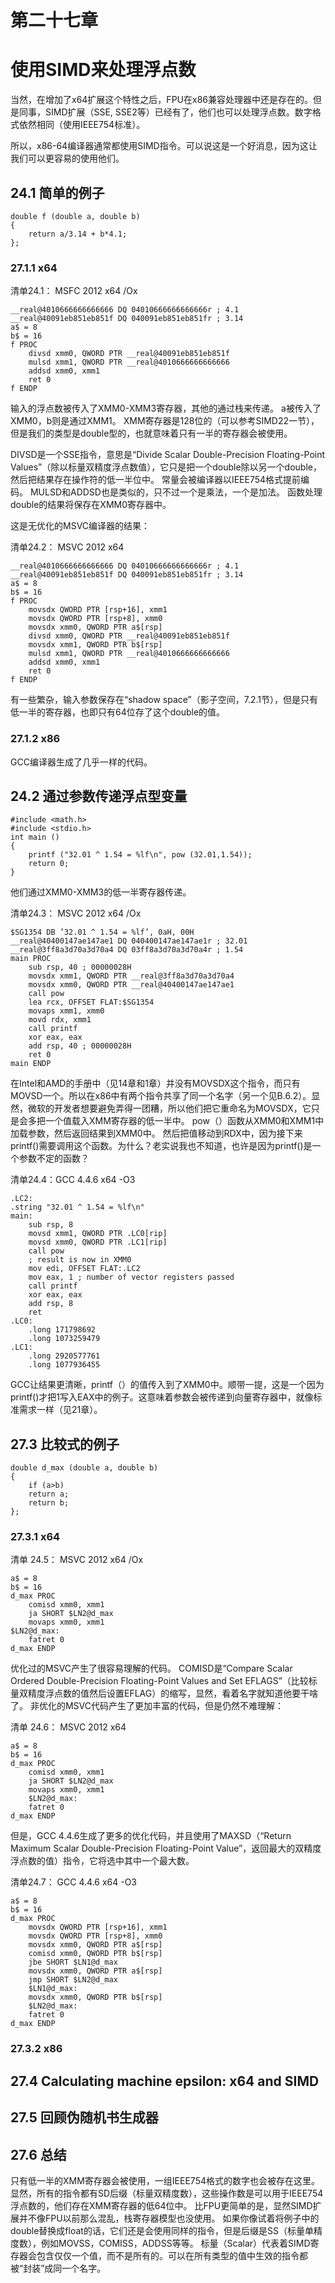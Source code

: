 # 第二十七章
# 使用SIMD来处理浮点数

当然，在增加了x64扩展这个特性之后，FPU在x86兼容处理器中还是存在的。但是同事，SIMD扩展（SSE, SSE2等）已经有了，他们也可以处理浮点数。数字格式依然相同（使用IEEE754标准）。

所以，x86-64编译器通常都使用SIMD指令。可以说这是一个好消息，因为这让我们可以更容易的使用他们。 
## 24.1 简单的例子

```
double f (double a, double b)
{
    return a/3.14 + b*4.1;
};
```

### 27.1.1 x64

清单24.1： MSFC 2012 x64 /Ox

```
__real@4010666666666666 DQ 04010666666666666r ; 4.1
__real@40091eb851eb851f DQ 040091eb851eb851fr ; 3.14
a$ = 8
b$ = 16
f PROC
    divsd xmm0, QWORD PTR __real@40091eb851eb851f
    mulsd xmm1, QWORD PTR __real@4010666666666666
    addsd xmm0, xmm1
    ret 0
f ENDP
```

输入的浮点数被传入了XMM0-XMM3寄存器，其他的通过栈来传递。 a被传入了XMM0，b则是通过XMM1。 XMM寄存器是128位的（可以参考SIMD22一节），但是我们的类型是double型的，也就意味着只有一半的寄存器会被使用。

DIVSD是一个SSE指令，意思是“Divide Scalar Double-Precision Floating-Point Values”（除以标量双精度浮点数值），它只是把一个double除以另一个double，然后把结果存在操作符的低一半位中。 常量会被编译器以IEEE754格式提前编码。 MULSD和ADDSD也是类似的，只不过一个是乘法，一个是加法。 函数处理double的结果将保存在XMM0寄存器中。

这是无优化的MSVC编译器的结果：

清单24.2： MSVC 2012 x64

```
__real@4010666666666666 DQ 04010666666666666r ; 4.1
__real@40091eb851eb851f DQ 040091eb851eb851fr ; 3.14
a$ = 8
b$ = 16
f PROC
    movsdx QWORD PTR [rsp+16], xmm1
    movsdx QWORD PTR [rsp+8], xmm0
    movsdx xmm0, QWORD PTR a$[rsp]
    divsd xmm0, QWORD PTR __real@40091eb851eb851f
    movsdx xmm1, QWORD PTR b$[rsp]
    mulsd xmm1, QWORD PTR __real@4010666666666666
    addsd xmm0, xmm1
    ret 0
f ENDP
```

有一些繁杂，输入参数保存在“shadow space”（影子空间，7.2.1节），但是只有低一半的寄存器，也即只有64位存了这个double的值。

### 27.1.2 x86


GCC编译器生成了几乎一样的代码。

## 24.2 通过参数传递浮点型变量

```
#include <math.h>
#include <stdio.h>
int main ()
{
    printf ("32.01 ^ 1.54 = %lf\n", pow (32.01,1.54));
    return 0;
}
```

他们通过XMM0-XMM3的低一半寄存器传递。

清单24.3： MSVC 2012 x64 /Ox

```
$SG1354 DB ’32.01 ^ 1.54 = %lf’, 0aH, 00H
__real@40400147ae147ae1 DQ 040400147ae147ae1r ; 32.01
__real@3ff8a3d70a3d70a4 DQ 03ff8a3d70a3d70a4r ; 1.54
main PROC
    sub rsp, 40 ; 00000028H
    movsdx xmm1, QWORD PTR __real@3ff8a3d70a3d70a4
    movsdx xmm0, QWORD PTR __real@40400147ae147ae1
    call pow
    lea rcx, OFFSET FLAT:$SG1354
    movaps xmm1, xmm0
    movd rdx, xmm1
    call printf
    xor eax, eax
    add rsp, 40 ; 00000028H
    ret 0
main ENDP
```

在Intel和AMD的手册中（见14章和1章）并没有MOVSDX这个指令，而只有MOVSD一个。所以在x86中有两个指令共享了同一个名字（另一个见B.6.2）。显然，微软的开发者想要避免弄得一团糟，所以他们把它重命名为MOVSDX，它只是会多把一个值载入XMM寄存器的低一半中。 pow（）函数从XMM0和XMM1中加载参数，然后返回结果到XMM0中。 然后把值移动到RDX中，因为接下来printf()需要调用这个函数。为什么？老实说我也不知道，也许是因为printf()是一个参数不定的函数？

清单24.4：GCC 4.4.6 x64 -O3

```
.LC2:
.string "32.01 ^ 1.54 = %lf\n"
main:
    sub rsp, 8
    movsd xmm1, QWORD PTR .LC0[rip]
    movsd xmm0, QWORD PTR .LC1[rip]
    call pow
    ; result is now in XMM0
    mov edi, OFFSET FLAT:.LC2
    mov eax, 1 ; number of vector registers passed
    call printf
    xor eax, eax
    add rsp, 8
    ret
.LC0:
    .long 171798692
    .long 1073259479
.LC1:
    .long 2920577761
    .long 1077936455
```

GCC让结果更清晰，printf（）的值传入到了XMM0中。顺带一提，这是一个因为printf()才把1写入EAX中的例子。这意味着参数会被传递到向量寄存器中，就像标准需求一样（见21章）。

## 27.3 比较式的例子

```
double d_max (double a, double b)
{
    if (a>b)
    return a;
    return b;
};
```
### 27.3.1 x64
清单 24.5： MSVC 2012 x64 /Ox

```
a$ = 8
b$ = 16
d_max PROC
    comisd xmm0, xmm1
    ja SHORT $LN2@d_max
    movaps xmm0, xmm1
$LN2@d_max:
    fatret 0
d_max ENDP
```

优化过的MSVC产生了很容易理解的代码。 COMISD是“Compare Scalar Ordered Double-Precision Floating-Point Values and Set EFLAGS”（比较标量双精度浮点数的值然后设置EFLAG）的缩写，显然，看着名字就知道他要干啥了。 非优化的MSVC代码产生了更加丰富的代码，但是仍然不难理解：

清单 24.6： MSVC 2012 x64

```
a$ = 8
b$ = 16
d_max PROC
    comisd xmm0, xmm1
    ja SHORT $LN2@d_max
    movaps xmm0, xmm1
    $LN2@d_max:
    fatret 0
d_max ENDP
```

但是，GCC 4.4.6生成了更多的优化代码，并且使用了MAXSD（“Return Maximum Scalar Double-Precision Floating-Point Value”，返回最大的双精度浮点数的值）指令，它将选中其中一个最大数。


清单24.7： GCC 4.4.6 x64 -O3

```
a$ = 8
b$ = 16
d_max PROC
    movsdx QWORD PTR [rsp+16], xmm1
    movsdx QWORD PTR [rsp+8], xmm0
    movsdx xmm0, QWORD PTR a$[rsp]
    comisd xmm0, QWORD PTR b$[rsp]
    jbe SHORT $LN1@d_max
    movsdx xmm0, QWORD PTR a$[rsp]
    jmp SHORT $LN2@d_max
    $LN1@d_max:
    movsdx xmm0, QWORD PTR b$[rsp]
    $LN2@d_max:
    fatret 0
d_max ENDP
```
### 27.3.2 x86

## 27.4 Calculating machine epsilon: x64 and SIMD

## 27.5 回顾伪随机书生成器

## 27.6 总结

只有低一半的XMM寄存器会被使用，一组IEEE754格式的数字也会被存在这里。 显然，所有的指令都有SD后缀（标量双精度数），这些操作数是可以用于IEEE754浮点数的，他们存在XMM寄存器的低64位中。 比FPU更简单的是，显然SIMD扩展并不像FPU以前那么混乱，栈寄存器模型也没使用。 如果你像试着将例子中的double替换成float的话，它们还是会使用同样的指令，但是后缀是SS（标量单精度数），例如MOVSS，COMISS，ADDSS等等。 标量（Scalar）代表着SIMD寄存器会包含仅仅一个值，而不是所有的。可以在所有类型的值中生效的指令都被“封装”成同一个名字。